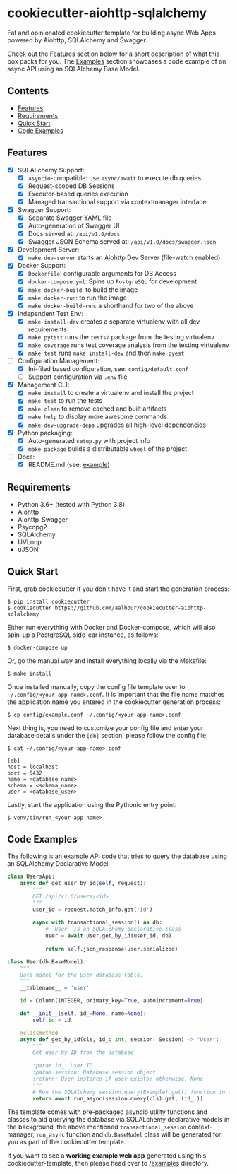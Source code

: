 # cookiecutter-aiohttp-sqlalchemy

Fat and opinionated cookiecutter template for building async Web Apps powered by Aiohttp, SQLAlchemy and Swagger.

Check out the [Features](#features) section below for a short description of what this box packs for you. The [Examples](#examples) section showcases a code example of an async API using an SQLAlchemy Base Model. 

## Contents
 
  * [Features](#features)
  * [Requirements](#requirements)
  * [Quick Start](#quick-start)
  * [Code Examples](#code-examples)
 
## Features

 - [x] SQLALchemy Support:
   - [x] `asyncio`-compatible: use `async/await` to execute db queries
   - [x] Request-scoped DB Sessions
   - [x] Executor-based queries execution
   - [x] Managed transactional support via contextmanager interface
 - [x] Swagger Support:
   - [x] Separate Swagger YAML file
   - [x] Auto-generation of Swagger UI
   - [x] Docs served at: `/api/v1.0/docs`
   - [x] Swagger JSON Schema served at: `/api/v1.0/docs/swagger.json`
 - [x] Development Server:
   - [x] `make dev-server` starts an Aiohttp Dev Server (file-watch enabled)
 - [x] Docker Support:
   - [x] `Dockerfile`: configurable arguments for DB Access
   - [x] `docker-compose.yml`: Spins up `PostgreSQL` for development
   - [x] `make docker-build`: to build the image
   - [x] `make docker-run`: to run the image
   - [x] `make docker-build-run`: a shorthand for two of the above
 - [x] Independent Test Env:
   - [x] `make install-dev` creates a separate virtualenv with all dev requirements
   - [x] `make pytest` runs the `tests/` package from the testing virtualenv
   - [x] `make coverage` runs test coverage analysis from the testing virtualenv
   - [x] `make test` runs `make install-dev` and then `make pyest`
 - [ ] Configuration Management:
   - [x] Ini-filed based configuration, see: `config/default.conf`
   - [ ] Support configuration via `.env` file
 - [x] Management CLI:
   - [x] `make install` to create a virtualenv and install the project
   - [x] `make test` to run the tests
   - [x] `make clean` to remove cached and built artifacts
   - [x] `make help` to display more awesome commands
   - [x] `make dev-upgrade-deps` upgrades all high-level dependencies
 - [x] Python packaging:
   - [x] Auto-generated `setup.py` with project info
   - [x] `make package` builds a distributable `wheel` of the project
 - [ ] Docs:
   - [x] README.md (see: [example](examples/example_web_app/README.md))

## Requirements

 * Python 3.6+ (tested with Python 3.8)
 * Aiohttp
 * Aiohttp-Swagger
 * Psycopg2
 * SQLAlchemy
 * UVLoop
 * uJSON

## Quick Start

First, grab cookiecutter if you don't have it and start the generation process:
```
$ pip install cookiecutter
$ cookiecutter https://github.com/aalhour/cookiecutter-aiohttp-sqlalchemy
```

Either run everything with Docker and Docker-compose, which will also spin-up a PostgreSQL side-car instance, as follows:
```
$ docker-compose up
```

Or, go the manual way and install everything locally via the Makefile:
```
$ make install
```

Once installed manually, copy the config file template over to `~/.config/<your-app-name>.conf`. It is important that the file name matches the application name you entered in the cookiecutter generation process:
```
$ cp config/example.conf ~/.config/<your-app-name>.conf
```

Next thing is, you need to customize your config file and enter your database details under the `[db]` section, please follow the config file:
```
$ cat ~/.config/<your-app-name>.conf

[db]
host = localhost
port = 5432
name = <database_name>
schema = <schema_name>
user = <database_user>
```

Lastly, start the application using the Pythonic entry point:
```
$ venv/bin/run_<your-app-name>
```

## Code Examples

The following is an example API code that tries to query the database using an SQLAlchemy Declarative Model:

```python
class UsersApi:
    async def get_user_by_id(self, request):
        """
        GET /api/v1.0/users/<id>
        """
        user_id = request.match_info.get('id')
        
        async with transactional_session() as db:
            # `User` is an SQLAlchemy declarative class
            user = await User.get_by_id(user_id, db)
            
            return self.json_response(user.serialized)
```

```python
class User(db.BaseModel):
    """
    Data model for the User database table.
    """
    __tablename__ = 'user'

    id = Column(INTEGER, primary_key=True, autoincrement=True)

    def __init__(self, id_=None, name=None):
        self.id = id_

    @classmethod
    async def get_by_id(cls, id_: int, session: Session) -> "User":
        """
        Get user by ID from the database
        
        :param id_: User ID
        :param session: Database session object
        :return: User instance if user exists; otherwise, None
        """
        # Run the SQLAlchemy session.query(Example).get() function in the background
        return await run_async(session.query(cls).get, (id_,))
```

The template comes with pre-packaged asyncio utility functions and classes to aid querying the database via SQLALchemy declarative models in the background, the above mentioned `transactional_session` context-manager, `run_async` function and `db.BaseModel` class will be generated for you as part of the cookiecutter template. 

If you want to see a **working example web app** generated using this cookiecutter-template, then please head over to [/examples](https://github.com/aalhour/cookiecutter-aiohttp-sqlalchemy/tree/master/examples) directory.

